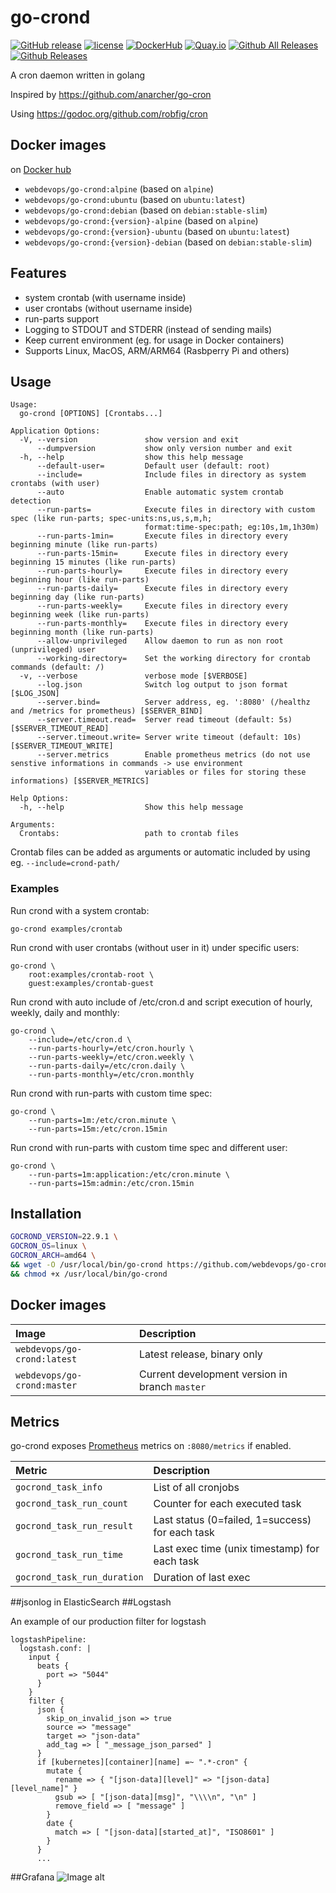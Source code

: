 # go-crond

[![GitHub release](https://img.shields.io/github/release/webdevops/go-crond.svg)](https://github.com/webdevops/go-crond/releases)
[![license](https://img.shields.io/github/license/webdevops/go-crond.svg)](https://github.com/webdevops/go-crond/blob/master/LICENSE)
[![DockerHub](https://img.shields.io/badge/DockerHub-webdevops%2Fgo--crond-blue)](https://hub.docker.com/r/webdevops/go-crond/)
[![Quay.io](https://img.shields.io/badge/Quay.io-webdevops%2Fgo--crond-blue)](https://quay.io/repository/webdevops/go-crond)
[![Github All Releases](https://img.shields.io/github/downloads/webdevops/go-crond/total.svg)]()
[![Github Releases](https://img.shields.io/github/downloads/webdevops/go-crond/latest/total.svg)]()

A cron daemon written in golang

Inspired by https://github.com/anarcher/go-cron

Using https://godoc.org/github.com/robfig/cron

## Docker images

on [Docker hub](https://hub.docker.com/repository/docker/webdevops/go-crond/tags)

- `webdevops/go-crond:alpine` (based on `alpine`)
- `webdevops/go-crond:ubuntu` (based on `ubuntu:latest`)
- `webdevops/go-crond:debian` (based on `debian:stable-slim`)
- `webdevops/go-crond:{version}-alpine` (based on `alpine`)
- `webdevops/go-crond:{version}-ubuntu` (based on `ubuntu:latest`)
- `webdevops/go-crond:{version}-debian` (based on `debian:stable-slim`)

## Features

- system crontab (with username inside)
- user crontabs (without username inside)
- run-parts support
- Logging to STDOUT and STDERR (instead of sending mails)
- Keep current environment (eg. for usage in Docker containers)
- Supports Linux, MacOS, ARM/ARM64 (Rasbperry Pi and others)

## Usage

```
Usage:
  go-crond [OPTIONS] [Crontabs...]

Application Options:
  -V, --version               show version and exit
      --dumpversion           show only version number and exit
  -h, --help                  show this help message
      --default-user=         Default user (default: root)
      --include=              Include files in directory as system crontabs (with user)
      --auto                  Enable automatic system crontab detection
      --run-parts=            Execute files in directory with custom spec (like run-parts; spec-units:ns,us,s,m,h;
                              format:time-spec:path; eg:10s,1m,1h30m)
      --run-parts-1min=       Execute files in directory every beginning minute (like run-parts)
      --run-parts-15min=      Execute files in directory every beginning 15 minutes (like run-parts)
      --run-parts-hourly=     Execute files in directory every beginning hour (like run-parts)
      --run-parts-daily=      Execute files in directory every beginning day (like run-parts)
      --run-parts-weekly=     Execute files in directory every beginning week (like run-parts)
      --run-parts-monthly=    Execute files in directory every beginning month (like run-parts)
      --allow-unprivileged    Allow daemon to run as non root (unprivileged) user
      --working-directory=    Set the working directory for crontab commands (default: /)
  -v, --verbose               verbose mode [$VERBOSE]
      --log.json              Switch log output to json format [$LOG_JSON]
      --server.bind=          Server address, eg. ':8080' (/healthz and /metrics for prometheus) [$SERVER_BIND]
      --server.timeout.read=  Server read timeout (default: 5s) [$SERVER_TIMEOUT_READ]
      --server.timeout.write= Server write timeout (default: 10s) [$SERVER_TIMEOUT_WRITE]
      --server.metrics        Enable prometheus metrics (do not use senstive informations in commands -> use environment
                              variables or files for storing these informations) [$SERVER_METRICS]

Help Options:
  -h, --help                  Show this help message

Arguments:
  Crontabs:                   path to crontab files
```

Crontab files can be added as arguments or automatic included by using eg. `--include=crond-path/`

### Examples

Run crond with a system crontab:

    go-crond examples/crontab


Run crond with user crontabs (without user in it) under specific users:

    go-crond \
        root:examples/crontab-root \
        guest:examples/crontab-guest


Run crond with auto include of /etc/cron.d and script execution of hourly, weekly, daily and monthly:

    go-crond \
        --include=/etc/cron.d \
        --run-parts-hourly=/etc/cron.hourly \
        --run-parts-weekly=/etc/cron.weekly \
        --run-parts-daily=/etc/cron.daily \
        --run-parts-monthly=/etc/cron.monthly

Run crond with run-parts with custom time spec:

    go-crond \
        --run-parts=1m:/etc/cron.minute \
        --run-parts=15m:/etc/cron.15min

Run crond with run-parts with custom time spec and different user:

    go-crond \
        --run-parts=1m:application:/etc/cron.minute \
        --run-parts=15m:admin:/etc/cron.15min

## Installation

```bash
GOCROND_VERSION=22.9.1 \
GOCRON_OS=linux \
GOCRON_ARCH=amd64 \
&& wget -O /usr/local/bin/go-crond https://github.com/webdevops/go-crond/releases/download/${GOCROND_VERSION}/go-crond.${GOCRON_OS}.${GOCRON_ARCH} \
&& chmod +x /usr/local/bin/go-crond
```

## Docker images

| Image                       | Description                                    |
|:----------------------------|:-----------------------------------------------|
| `webdevops/go-crond:latest` | Latest release, binary only                    |
| `webdevops/go-crond:master` | Current development version in branch `master` |

## Metrics

go-crond exposes [Prometheus][] metrics on `:8080/metrics` if enabled.


| Metric                      | Description                                     |
|:----------------------------|:------------------------------------------------|
| `gocrond_task_info`         | List of all cronjobs                            |
| `gocrond_task_run_count`    | Counter for each executed task                  |
| `gocrond_task_run_result`   | Last status (0=failed, 1=success) for each task |
| `gocrond_task_run_time`     | Last exec time (unix timestamp) for each task   |
| `gocrond_task_run_duration` | Duration of last exec                           |

[Prometheus]: https://prometheus.io/

##jsonlog in ElasticSearch
##Logstash

An example of our production filter for logstash
```
logstashPipeline:
  logstash.conf: |
    input {
      beats {
        port => "5044"
      }
    }
    filter {
      json {
        skip_on_invalid_json => true
        source => "message"
        target => "json-data"
        add_tag => [ "_message_json_parsed" ]
      }
      if [kubernetes][container][name] =~ ".*-cron" {
        mutate {
          rename => { "[json-data][level]" => "[json-data][level_name]" }
          gsub => [ "[json-data][msg]", "\\\\n", "\n" ]
          remove_field => [ "message" ]
        }
        date {
          match => [ "[json-data][started_at]", "ISO8601" ]
        }
      }
      ...
```
##Grafana
![Image alt](https://github.com/promzeus/go-crond/master/grafana-dashboard/go-crond.png)